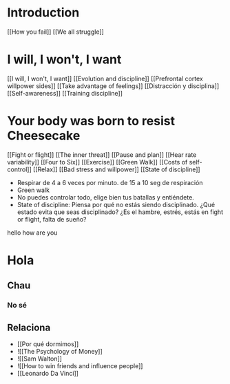 
# Introduction 

[[How you fail]]
[[We all struggle]]

# I will, I won't, I want
[[I will, I won't, I want]]
[[Evolution and discipline]]
[[Prefrontal cortex willpower sides]]
[[Take advantage of feelings]]
[[Distracción y disciplina]]
[[Self-awareness]]
[[Training discipline]]



# Your body was born to resist Cheesecake
[[Fight or flight]]
[[The inner threat]]
[[Pause and plan]]
[[Hear rate variability]]
[[Four to Six]]
[[Exercise]]
[[Green Walk]]
[[Costs of self-control]]
[[Relax]]
[[Bad stress and willpower]]
[[State of discipline]]

+ Respirar de 4 a 6 veces por minuto. de 15 a 10 seg de respiración 
+ Green walk 
+ No puedes controlar todo, elige bien tus batallas y entiéndete. 
+ State of discipline: Piensa por qué no estás siendo disciplinado. ¿Qué estado evita que seas disciplinado? ¿Es el hambre, estrés, estás en fight or flight, falta de sueño?

hello how are you 
# Hola
## Chau 
### No sé
## Relaciona
+ [[Por qué dormimos]]
+ ![[The Psychology of Money]]
+ ![[Sam Walton]]
+ ![[How to win friends and influence people]]
+ [[Leonardo Da Vinci]]